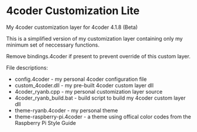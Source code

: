 # 4coder Customization Lite
My 4coder customization layer for 4coder 4.1.8 (Beta)

This is a simplified version of my customization layer containing only my minimum set of neccessary functions.

Remove bindings.4coder if present to prevent override of this custom layer.

File descriptions:
* config.4coder - my personal 4coder configuration file
* custom_4coder.dll - my pre-built 4coder custom layer dll
* 4coder_ryanb.cpp - my personal customization layer source
* 4coder_ryanb_build.bat - build script to build my 4coder custom layer dll
* theme-ryanb.4coder - my personal theme
* theme-raspberry-pi.4coder - a theme using offical color codes from the Raspberry Pi Style Guide
